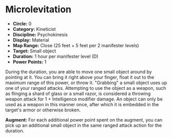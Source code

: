 # Microlevitation

- **Circle:** 0
- **Category:** Kineticist
- **Discipline:** Psychokinesis
- **Display:** Material
- **Map Range:** Close (25 feet + 5 feet per 2 manifester levels)
- **Target:** Small object 
- **Duration:** 1 hour per manifester level (D)
- **Power Points:** 1

During the duration, you are able to move one small object around by pointing at it. You can bring it right above your finger, float it out to the maximum range of this power, or throw it. "Grabbing" a small object uses up one of your ranged attacks. Attempting to use the object as a weapon, such as flinging a shard of glass or a small razor, is considered a throwing weapon attack for 1 + Intelligence modifier damage. An object can only be used as a weapon in this manner once, after which it is embedded in the target's armor or otherwise broken.

**Augment:** For each additional power point spent on the augment, you can pick up an additional small object in the same ranged attack action for the duration.
